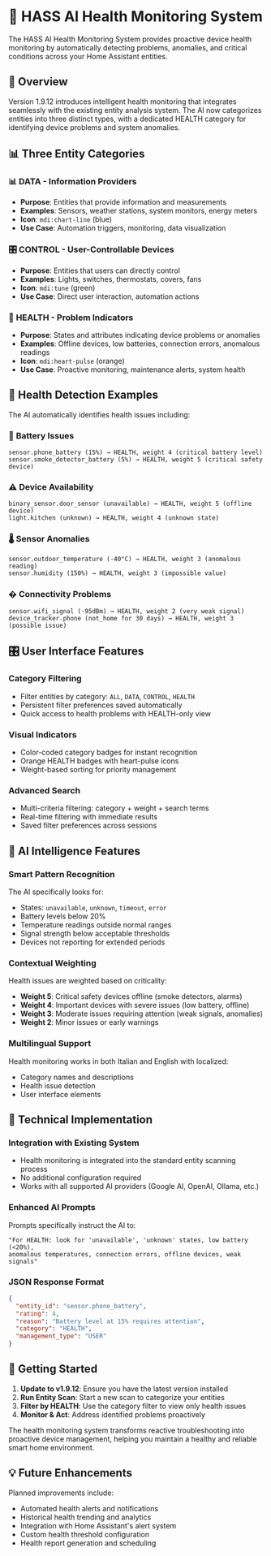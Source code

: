 # 🏥 HASS AI Health Monitoring System

The HASS AI Health Monitoring System provides proactive device health monitoring by automatically detecting problems, anomalies, and critical conditions across your Home Assistant entities.

## 🎯 Overview

Version 1.9.12 introduces intelligent health monitoring that integrates seamlessly with the existing entity analysis system. The AI now categorizes entities into three distinct types, with a dedicated HEALTH category for identifying device problems and system anomalies.

## 📊 Three Entity Categories

### 📊 **DATA** - Information Providers
- **Purpose**: Entities that provide information and measurements
- **Examples**: Sensors, weather stations, system monitors, energy meters
- **Icon**: `mdi:chart-line` (blue)
- **Use Case**: Automation triggers, monitoring, data visualization

### 🎛️ **CONTROL** - User-Controllable Devices  
- **Purpose**: Entities that users can directly control
- **Examples**: Lights, switches, thermostats, covers, fans
- **Icon**: `mdi:tune` (green)
- **Use Case**: Direct user interaction, automation actions

### 🏥 **HEALTH** - Problem Indicators
- **Purpose**: States and attributes indicating device problems or anomalies
- **Examples**: Offline devices, low batteries, connection errors, anomalous readings
- **Icon**: `mdi:heart-pulse` (orange)
- **Use Case**: Proactive monitoring, maintenance alerts, system health

## 🚨 Health Detection Examples

The AI automatically identifies health issues including:

### 🔋 **Battery Issues**
```
sensor.phone_battery (15%) → HEALTH, weight 4 (critical battery level)
sensor.smoke_detector_battery (5%) → HEALTH, weight 5 (critical safety device)
```

### ⚠️ **Device Availability**
```
binary_sensor.door_sensor (unavailable) → HEALTH, weight 5 (offline device)
light.kitchen (unknown) → HEALTH, weight 4 (unknown state)
```

### 🌡️ **Sensor Anomalies**
```
sensor.outdoor_temperature (-40°C) → HEALTH, weight 3 (anomalous reading)
sensor.humidity (150%) → HEALTH, weight 3 (impossible value)
```

### � **Connectivity Problems**
```
sensor.wifi_signal (-95dBm) → HEALTH, weight 2 (very weak signal)
device_tracker.phone (not_home for 30 days) → HEALTH, weight 3 (possible issue)
```

## 🎛️ User Interface Features

### **Category Filtering**
- Filter entities by category: `ALL`, `DATA`, `CONTROL`, `HEALTH`
- Persistent filter preferences saved automatically
- Quick access to health problems with HEALTH-only view

### **Visual Indicators**
- Color-coded category badges for instant recognition
- Orange HEALTH badges with heart-pulse icons
- Weight-based sorting for priority management

### **Advanced Search**
- Multi-criteria filtering: category + weight + search terms
- Real-time filtering with immediate results
- Saved filter preferences across sessions

## 🧠 AI Intelligence Features

### **Smart Pattern Recognition**
The AI specifically looks for:
- States: `unavailable`, `unknown`, `timeout`, `error`
- Battery levels below 20%
- Temperature readings outside normal ranges
- Signal strength below acceptable thresholds
- Devices not reporting for extended periods

### **Contextual Weighting**
Health issues are weighted based on criticality:
- **Weight 5**: Critical safety devices offline (smoke detectors, alarms)
- **Weight 4**: Important devices with severe issues (low battery, offline)
- **Weight 3**: Moderate issues requiring attention (weak signals, anomalies)
- **Weight 2**: Minor issues or early warnings

### **Multilingual Support**
Health monitoring works in both Italian and English with localized:
- Category names and descriptions
- Health issue detection
- User interface elements

## 🔧 Technical Implementation

### **Integration with Existing System**
- Health monitoring is integrated into the standard entity scanning process
- No additional configuration required
- Works with all supported AI providers (Google AI, OpenAI, Ollama, etc.)

### **Enhanced AI Prompts**
Prompts specifically instruct the AI to:
```
"For HEALTH: look for 'unavailable', 'unknown' states, low battery (<20%), 
anomalous temperatures, connection errors, offline devices, weak signals"
```

### **JSON Response Format**
```json
{
  "entity_id": "sensor.phone_battery",
  "rating": 4,
  "reason": "Battery level at 15% requires attention",
  "category": "HEALTH",
  "management_type": "USER"
}
```

## 🚀 Getting Started

1. **Update to v1.9.12**: Ensure you have the latest version installed
2. **Run Entity Scan**: Start a new scan to categorize your entities
3. **Filter by HEALTH**: Use the category filter to view only health issues
4. **Monitor & Act**: Address identified problems proactively

The health monitoring system transforms reactive troubleshooting into proactive device management, helping you maintain a healthy and reliable smart home environment.

## 💡 Future Enhancements

Planned improvements include:
- Automated health alerts and notifications
- Historical health trending and analytics
- Integration with Home Assistant's alert system
- Custom health threshold configuration
- Health report generation and scheduling

